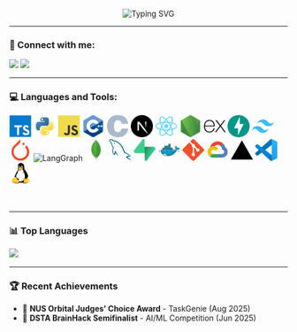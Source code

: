 <p align="center">
    <img 
        src="https://readme-typing-svg.demolab.com?font=Fira+Code&weight=500&size=28&duration=4500&pause=1000&color=FF5733&center=true&vCenter=true&width=700&lines=Hi+%F0%9F%91%8B%2C+I'm+Afshal+Gulam!;Computer+Engineering+@+NUS!;AI%2FML+%26+Full-Stack+Developer" 
        alt="Typing SVG" 
    />
</p>

---

### 🔗 Connect with me:
[<img src="https://img.icons8.com/color/48/000000/linkedin.png"/>](https://linkedin.com/in/afshal-g)
[<img src="https://img.icons8.com/fluency/48/000000/instagram-new.png"/>](https://instagram.com/af.shal)

---

<!--SKILLS_START-->
### 💻 Languages and Tools:
<p align="left">
    <img alt="TypeScript" width="40px" src="https://raw.githubusercontent.com/devicons/devicon/master/icons/typescript/typescript-original.svg"/>
    <img alt="Python" width="40px" src="https://raw.githubusercontent.com/devicons/devicon/master/icons/python/python-original.svg"/>
    <img alt="JavaScript" width="40px" src="https://raw.githubusercontent.com/devicons/devicon/master/icons/javascript/javascript-original.svg"/>
    <img alt="C++" width="40px" src="https://raw.githubusercontent.com/devicons/devicon/master/icons/cplusplus/cplusplus-original.svg"/>
    <img alt="C" width="40px" src="https://raw.githubusercontent.com/devicons/devicon/master/icons/c/c-original.svg"/>
    <img alt="Next.js" width="40px" src="https://raw.githubusercontent.com/devicons/devicon/master/icons/nextjs/nextjs-original.svg"/>
    <img alt="React" width="40px" src="https://raw.githubusercontent.com/devicons/devicon/master/icons/react/react-original.svg"/>
    <img alt="Node.js" width="40px" src="https://raw.githubusercontent.com/devicons/devicon/master/icons/nodejs/nodejs-original.svg"/>
    <img alt="Express.js" width="40px" src="https://raw.githubusercontent.com/devicons/devicon/master/icons/express/express-original.svg"/>
    <img alt="FastAPI" width="40px" src="https://raw.githubusercontent.com/devicons/devicon/master/icons/fastapi/fastapi-original.svg"/>
    <img alt="Tailwind CSS" width="40px" src="https://raw.githubusercontent.com/devicons/devicon/master/icons/tailwindcss/tailwindcss-original.svg"/>
    <img alt="PyTorch" width="40px" src="https://raw.githubusercontent.com/devicons/devicon/master/icons/pytorch/pytorch-original.svg"/>
    <img alt="LangGraph" width="40px" src="https://seeklogo.com/vector-logo/616429/langgraph"/>
    <!-- Vercel AI SDK - icon needed -->
    <!-- YOLOv8 - icon needed -->
    <!-- Stable Baselines3 - icon needed -->
    <!-- Gemini - icon needed -->
    <img alt="MongoDB" width="40px" src="https://raw.githubusercontent.com/devicons/devicon/master/icons/mongodb/mongodb-original.svg"/>
    <img alt="MySQL" width="40px" src="https://raw.githubusercontent.com/devicons/devicon/master/icons/mysql/mysql-original.svg"/>
    <img alt="Supabase" width="40px" src="https://raw.githubusercontent.com/devicons/devicon/master/icons/supabase/supabase-original.svg"/>
    <img alt="Docker" width="40px" src="https://raw.githubusercontent.com/devicons/devicon/master/icons/docker/docker-original.svg"/>
    <img alt="Git" width="40px" src="https://raw.githubusercontent.com/devicons/devicon/master/icons/git/git-original.svg"/>
    <img alt="Google Cloud" width="40px" src="https://raw.githubusercontent.com/devicons/devicon/master/icons/googlecloud/googlecloud-original.svg"/>
    <img alt="Vercel" width="40px" src="https://raw.githubusercontent.com/devicons/devicon/master/icons/vercel/vercel-original.svg"/>
    <img alt="VS Code" width="40px" src="https://raw.githubusercontent.com/devicons/devicon/master/icons/vscode/vscode-original.svg"/>
    <img alt="Linux" width="40px" src="https://raw.githubusercontent.com/devicons/devicon/master/icons/linux/linux-original.svg"/>
</p>
<!--SKILLS_END-->

<br/>

---

### 📊 Top Languages

<div align="left">
  <img src="https://github-readme-stats.vercel.app/api/top-langs/?username=AfshalG&layout=compact&langs_count=8&theme=radical"/>
</div>

---

### 🏆 Recent Achievements
- 🥇 **NUS Orbital Judges' Choice Award** - TaskGenie (Aug 2025)
- 🥈 **DSTA BrainHack Semifinalist** - AI/ML Competition (Jun 2025)
